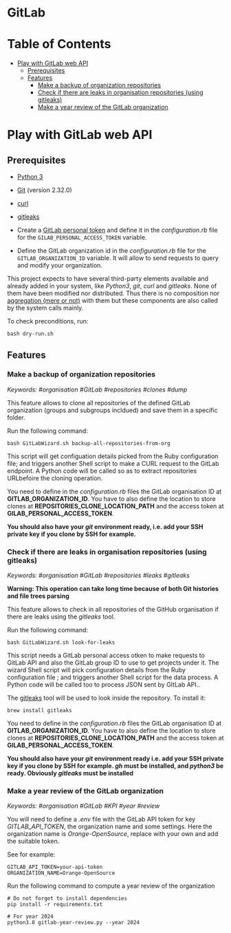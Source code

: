 # GitLab

Table of Contents
=================		
   * [Play with GitLab web API](#play-with-gitlab-web-api)
      * [Prerequisites](#prerequisites)
      * [Features](#features)			
         * [Make a backup of organization repositories](#make-a-backup-of-organization-repositories)			
         * [Check if there are leaks in organisation repositories (using gitleaks)](#check-if-there-are-leaks-in-organisation-repositories-using-gitleaks)			
         * [Make a year review of the GitLab organization](#make-a-year-review-of-the-gitlab-organization)

# Play with GitLab web API

## Prerequisites

- [Python 3](https://www.python.org/)
- [Git](https://git-scm.com/) (version 2.32.0)
- [curl](https://github.com/curl/curl)
- [gitleaks](https://github.com/gitleaks/gitleaks)

- Create a [GitLab personal token](https://gitlab.com/-/profile/personal_access_tokens) and define it in the _configuration.rb_ file for the `GILAB_PERSONAL_ACCESS_TOKEN` variable.
- Define the GitLab organization id in the _configuration.rb_ file for the `GITLAB_ORGANIZATION_ID` variable. It will allow to send requests to query and modify your organization.

This project expects to have several third-party elements available and already added in your system, like _Python3_, _git_, _curl_ and _gitleaks_.
None of them have been modified nor distributed.
Thus there is no composition nor [aggregation (mere or not)](https://www.gnu.org/licenses/gpl-faq.html#MereAggregation) with them but these components are also called by the system calls mainly.

To check preconditions, run:

```shell
bash dry-run.sh
```

## Features

### Make a backup of organization repositories

_Keywords: #organisation #GitLab #repositories #clones #dump_

This feature allows to clone all repositories of the defined GitLab organization (groups and subgroups incldued) and save them in a specific folder.

Run the following command:
```shell
bash GitLabWizard.sh backup-all-repositories-from-org
```

This script will get configuation details picked from the Ruby configuration file; and triggers another Shell script to make a CURL request to the GitLab endpoint. A Python code will be called so as to extract repositories URLbefoire the cloning operation.

You need to define in the _configuration.rb_ files the GitLab organisation ID at **GITLAB_ORGANIZATION_ID**.
You have to also define the location to store clones at **REPOSITORIES_CLONE_LOCATION_PATH** and the access token at **GILAB_PERSONAL_ACCESS_TOKEN**.

**You should also have your _git_ environment ready, i.e. add your SSH private key if you clone by SSH for example.**

### Check if there are leaks in organisation repositories (using gitleaks)

_Keywords: #organisation #GitLab #repositories #leaks #gitleaks_

**Warning: This operation can take long time because of both Git histories and file trees parsing**

This feature allows to check in all repositories of the GitHub organisation if there are leaks using the _gitleaks_ tool.

Run the following command:
```shell
bash GitLabWizard.sh look-for-leaks
```

This script needs a GitLab personal access otken to make requests to GitLab API and also the GitLab group ID to use to get projects under it.
The wizard Shell script will pick configuration details from the Ruby configuration file ; and triggers another Shell script for the data process. A Python code will be called too to process JSON sent by GItLab API..

The [gitleaks](https://github.com/zricethezav/gitleaks) tool will be used to look inside the repository. To install it:

```shell
brew install gitleaks
```

You need to define in the _configuration.rb_ files the GitLab organisation ID at **GITLAB_ORGANIZATION_ID**.
You have to also define the location to store clones at **REPOSITORIES_CLONE_LOCATION_PATH** and the access token at **GILAB_PERSONAL_ACCESS_TOKEN**.

**You should also have your _git_ environment ready i.e. add your SSH private key if you clone by SSH for example. _gh_ must be installed, and _python3_ be ready. Obviously _gitleaks_ must be installed**

### Make a year review of the GitLab organization

_Keywords: #organisation #GitLab #KPI #year #review_

You will need to define a *.env* file with the GitLab API token for key *GITLAB_API_TOKEN*, the organization name and some settings.
Here the organization name is *Orange-OpenSource*, replace with your own and add the suitable token.

See for example:
```text
GITLAB_API_TOKEN=your-api-token
ORGANIZATION_NAME=Orange-OpenSource
```

Run the following command to compute a year review of the organization

```shell
# Do not forget to install dependencies
pip install -r requirements.txt

# For year 2024
python3.8 gitlab-year-review.py --year 2024
```